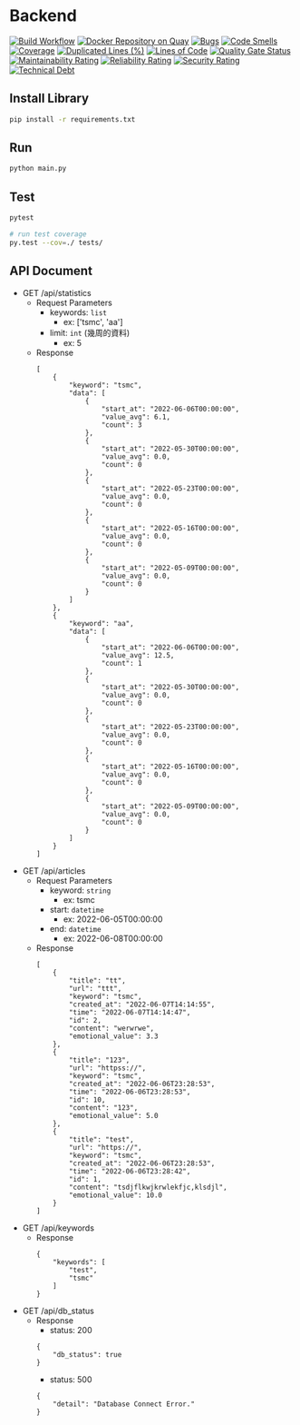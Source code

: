 # Backend

[![Build Workflow](https://github.com/TSMC-NYCU-LAB-13/backend/actions/workflows/build.yml/badge.svg?event=push)](https://github.com/TSMC-NYCU-LAB-13/backend/actions/workflows/build.yml)
[![Docker Repository on Quay](https://quay.io/repository/tsmc-nycu-lab-13/backend/status "Docker Repository on Quay")](https://quay.io/repository/tsmc-nycu-lab-13/backend)
[![Bugs](https://sonarcloud.io/api/project_badges/measure?project=TSMC-NYCU-LAB-13_backend&metric=bugs)](https://sonarcloud.io/summary/new_code?id=TSMC-NYCU-LAB-13_backend)
[![Code Smells](https://sonarcloud.io/api/project_badges/measure?project=TSMC-NYCU-LAB-13_backend&metric=code_smells)](https://sonarcloud.io/summary/new_code?id=TSMC-NYCU-LAB-13_backend)
[![Coverage](https://sonarcloud.io/api/project_badges/measure?project=TSMC-NYCU-LAB-13_backend&metric=coverage)](https://sonarcloud.io/summary/new_code?id=TSMC-NYCU-LAB-13_backend)
[![Duplicated Lines (%)](https://sonarcloud.io/api/project_badges/measure?project=TSMC-NYCU-LAB-13_backend&metric=duplicated_lines_density)](https://sonarcloud.io/summary/new_code?id=TSMC-NYCU-LAB-13_backend)
[![Lines of Code](https://sonarcloud.io/api/project_badges/measure?project=TSMC-NYCU-LAB-13_backend&metric=ncloc)](https://sonarcloud.io/summary/new_code?id=TSMC-NYCU-LAB-13_backend)
[![Quality Gate Status](https://sonarcloud.io/api/project_badges/measure?project=TSMC-NYCU-LAB-13_backend&metric=alert_status)](https://sonarcloud.io/summary/new_code?id=TSMC-NYCU-LAB-13_backend)
[![Maintainability Rating](https://sonarcloud.io/api/project_badges/measure?project=TSMC-NYCU-LAB-13_backend&metric=sqale_rating)](https://sonarcloud.io/summary/new_code?id=TSMC-NYCU-LAB-13_backend)
[![Reliability Rating](https://sonarcloud.io/api/project_badges/measure?project=TSMC-NYCU-LAB-13_backend&metric=reliability_rating)](https://sonarcloud.io/summary/new_code?id=TSMC-NYCU-LAB-13_backend)
[![Security Rating](https://sonarcloud.io/api/project_badges/measure?project=TSMC-NYCU-LAB-13_backend&metric=security_rating)](https://sonarcloud.io/summary/new_code?id=TSMC-NYCU-LAB-13_backend)
[![Technical Debt](https://sonarcloud.io/api/project_badges/measure?project=TSMC-NYCU-LAB-13_backend&metric=sqale_index)](https://sonarcloud.io/summary/new_code?id=TSMC-NYCU-LAB-13_backend)

## Install Library
```bash
pip install -r requirements.txt
```

## Run
```bash
python main.py
```

## Test
```bash
pytest

# run test coverage
py.test --cov=./ tests/
```

## API Document
- GET /api/statistics
    - Request Parameters
        - keywords: `list`
            - ex: ['tsmc', 'aa']
        - limit: `int` (幾周的資料)
            - ex: 5
    - Response
        ```
        [
            {
                "keyword": "tsmc",
                "data": [
                    {
                        "start_at": "2022-06-06T00:00:00",
                        "value_avg": 6.1,
                        "count": 3
                    },
                    {
                        "start_at": "2022-05-30T00:00:00",
                        "value_avg": 0.0,
                        "count": 0
                    },
                    {
                        "start_at": "2022-05-23T00:00:00",
                        "value_avg": 0.0,
                        "count": 0
                    },
                    {
                        "start_at": "2022-05-16T00:00:00",
                        "value_avg": 0.0,
                        "count": 0
                    },
                    {
                        "start_at": "2022-05-09T00:00:00",
                        "value_avg": 0.0,
                        "count": 0
                    }
                ]
            },
            {
                "keyword": "aa",
                "data": [
                    {
                        "start_at": "2022-06-06T00:00:00",
                        "value_avg": 12.5,
                        "count": 1
                    },
                    {
                        "start_at": "2022-05-30T00:00:00",
                        "value_avg": 0.0,
                        "count": 0
                    },
                    {
                        "start_at": "2022-05-23T00:00:00",
                        "value_avg": 0.0,
                        "count": 0
                    },
                    {
                        "start_at": "2022-05-16T00:00:00",
                        "value_avg": 0.0,
                        "count": 0
                    },
                    {
                        "start_at": "2022-05-09T00:00:00",
                        "value_avg": 0.0,
                        "count": 0
                    }
                ]
            }
        ]
        ```
- GET /api/articles
    - Request Parameters
        - keyword: `string`
            - ex: tsmc
        - start: `datetime`
            - ex: 2022-06-05T00:00:00
        - end: `datetime`
            - ex: 2022-06-08T00:00:00
    - Response
        ```
        [
            {
                "title": "tt",
                "url": "ttt",
                "keyword": "tsmc",
                "created_at": "2022-06-07T14:14:55",
                "time": "2022-06-07T14:14:47",
                "id": 2,
                "content": "werwrwe",
                "emotional_value": 3.3
            },
            {
                "title": "123",
                "url": "httpss://",
                "keyword": "tsmc",
                "created_at": "2022-06-06T23:28:53",
                "time": "2022-06-06T23:28:53",
                "id": 10,
                "content": "123",
                "emotional_value": 5.0
            },
            {
                "title": "test",
                "url": "https://",
                "keyword": "tsmc",
                "created_at": "2022-06-06T23:28:53",
                "time": "2022-06-06T23:28:42",
                "id": 1,
                "content": "tsdjflkwjkrwlekfjc,klsdjl",
                "emotional_value": 10.0
            }
        ]
        ```
- GET /api/keywords
    - Response
        ```
        {
            "keywords": [
                "test",
                "tsmc"
            ]
        }
        ```
- GET /api/db_status
    - Response
        - status: 200
        ```
        {
            "db_status": true
        }
        ```
        - status: 500
        ```
        {
            "detail": "Database Connect Error."
        }
        ```